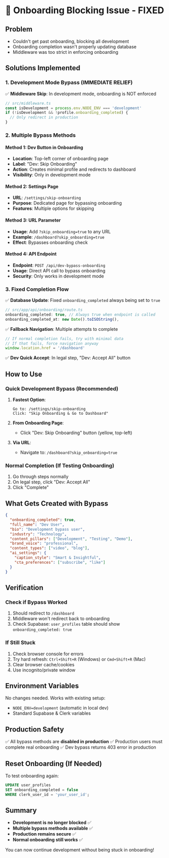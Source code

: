 # 🚨 Onboarding Blocking Issue - FIXED

## Problem
- Couldn't get past onboarding, blocking all development
- Onboarding completion wasn't properly updating database
- Middleware was too strict in enforcing onboarding

## Solutions Implemented

### 1. Development Mode Bypass (IMMEDIATE RELIEF)
✅ **Middleware Skip**: In development mode, onboarding is NOT enforced
```typescript
// src/middleware.ts
const isDevelopment = process.env.NODE_ENV === 'development'
if (!isDevelopment && !profile.onboarding_completed) {
  // Only redirect in production
}
```

### 2. Multiple Bypass Methods

#### Method 1: Dev Button in Onboarding
- **Location**: Top-left corner of onboarding page
- **Label**: "Dev: Skip Onboarding"
- **Action**: Creates minimal profile and redirects to dashboard
- **Visibility**: Only in development mode

#### Method 2: Settings Page
- **URL**: `/settings/skip-onboarding`
- **Purpose**: Dedicated page for bypassing onboarding
- **Features**: Multiple options for skipping

#### Method 3: URL Parameter
- **Usage**: Add `?skip_onboarding=true` to any URL
- **Example**: `/dashboard?skip_onboarding=true`
- **Effect**: Bypasses onboarding check

#### Method 4: API Endpoint
- **Endpoint**: `POST /api/dev-bypass-onboarding`
- **Usage**: Direct API call to bypass onboarding
- **Security**: Only works in development mode

### 3. Fixed Completion Flow
✅ **Database Update**: Fixed `onboarding_completed` always being set to `true`
```typescript
// src/app/api/onboarding/route.ts
onboarding_completed: true, // Always true when endpoint is called
onboarding_completed_at: new Date().toISOString(),
```

✅ **Fallback Navigation**: Multiple attempts to complete
```typescript
// If normal completion fails, try with minimal data
// If that fails, force navigation anyway
window.location.href = '/dashboard'
```

✅ **Dev Quick Accept**: In legal step, "Dev: Accept All" button

## How to Use

### Quick Development Bypass (Recommended)

1. **Fastest Option**: 
   ```
   Go to: /settings/skip-onboarding
   Click: "Skip Onboarding & Go to Dashboard"
   ```

2. **From Onboarding Page**:
   - Click "Dev: Skip Onboarding" button (yellow, top-left)

3. **Via URL**:
   - Navigate to: `/dashboard?skip_onboarding=true`

### Normal Completion (If Testing Onboarding)
1. Go through steps normally
2. On legal step, click "Dev: Accept All" 
3. Click "Complete"

## What Gets Created with Bypass

```json
{
  "onboarding_completed": true,
  "full_name": "Dev User",
  "bio": "Development bypass user",
  "industry": "Technology",
  "content_pillars": ["Development", "Testing", "Demo"],
  "brand_voice": "professional",
  "content_types": ["video", "blog"],
  "ai_settings": {
    "caption_style": "Smart & Insightful",
    "cta_preferences": ["subscribe", "like"]
  }
}
```

## Verification

### Check if Bypass Worked
1. Should redirect to `/dashboard`
2. Middleware won't redirect back to onboarding
3. Check Supabase: `user_profiles` table should show `onboarding_completed: true`

### If Still Stuck
1. Check browser console for errors
2. Try hard refresh: `Ctrl+Shift+R` (Windows) or `Cmd+Shift+R` (Mac)
3. Clear browser cache/cookies
4. Use incognito/private window

## Environment Variables
No changes needed. Works with existing setup:
- `NODE_ENV=development` (automatic in local dev)
- Standard Supabase & Clerk variables

## Production Safety
✅ All bypass methods are **disabled in production**
✅ Production users must complete real onboarding
✅ Dev bypass returns 403 error in production

## Reset Onboarding (If Needed)
To test onboarding again:
```sql
UPDATE user_profiles 
SET onboarding_completed = false 
WHERE clerk_user_id = 'your_user_id';
```

## Summary
- **Development is no longer blocked** ✅
- **Multiple bypass methods available** ✅
- **Production remains secure** ✅
- **Normal onboarding still works** ✅

You can now continue development without being stuck in onboarding!